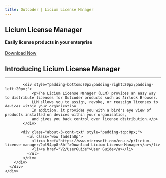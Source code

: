 ```yaml
---
title: Outcoder | Licium License Manager
---
```


<section id="banner-3" class="section-padding" style="background:url(/images/license-server-bg.png) no-repeat 0 0; background-position:center; background-attachment:fixed;  background-size: cover; }">
  <div class="container">
	<div class="row">
	  <div class="col-lg-8 col-lg-offset-2">
		<div class="banner-2-cont">
		  <h1 class="wow fadeInUp text-center">Licium License Manager</h1>
		  <h4 class="wow fadeInUp text-center hidden-xs">Easily license products in your enterprise</h4>
		  <div class="text-center hidden-xs"><a href="https://www.microsoft.com/en-us/p/licium-license-manager/9pl94pp8r8hf" class="btn btn-black btn-xl">Download Now</a></div>
		</div>
	  </div>
	</div>
  </div>
</section>


<section id="faq-team" class="section-padding">
  <div class="container">
	<div class="row">
	  <div class="col-lg-6">
		<h2 class="text-left">Introducing Licium License Manager</h2>
		<hr class="hr-left">
		<div class="row">
		  
			<div style="padding-bottom:20px;padding-right:20px;padding-left:20px;"> 
				<p>The Licium License Manager (LLM) provides an easy way to distribute licenses for Outcoder products such as Airlock Browser. 
				LLM allows you to assign, revoke, or reassign licenses to devices within your organisation.
				In addition, it provides you with a bird's eye view of products installed on devices within your organisation, 
				and gives you back control over license distribution.</p>			  
			</div>
		 
		   <div class="about-3-cont-txt" style="padding-top:0px;">
			  <ul class="wow fadeInUp">
				<li><a href="https://www.microsoft.com/en-us/p/licium-license-manager/9pl94pp8r8hf">Download Licium License Manager</a></li>
				<li><a href="V2/UserGuide">User Guide</a></li>
			  </ul>
			</div>
		</div>
	  </div>
	</div>
  </div>
</section>
	